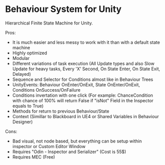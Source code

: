 # Behaviour System for Unity
Hierarchical Finite State Machine for Unity.

Pros:
- It is much easier and less messy to work with it than with a default state machine
- Highly optimized
- Modular
- Different variations of task execution (All Update types and also Slow Update for heavy tasks, Every 'X' Second, On State Enter, On State Exit, Delayed)
- Sequence and Selector for Conditions almost like in Behaviour Trees
- UnityEvents: Behaviour OnEnter/OnExit, State OnEnter/OnExit, Conditions OnSuccess/OnFailure
- Conditions invertation with one click (For example: ChanceCondition with chance of 100% will return False if "isNot" Field in the Inspector equals to True)
- Methods for return to previous Behaviour/State
- Context (Simillar to Blackboard in UE4 or Shared Variables in Behaviour Designer)

Cons:
- Bad visual, not node based, but everything can be setup within inspector or Custom Editor Window
- Requires "Odin - Inspector and Serializer" (Cost is 55$)
- Requires MEC (Free)
